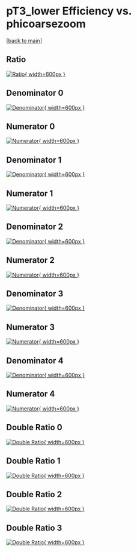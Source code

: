 # pT3_lower Efficiency vs. phicoarsezoom

[[back to main](./)]



## Ratio

[![Ratio](../mtv/var/pT3_lower_vtr_0_-1_eff_phicoarsezoom.png){ width=600px }](../mtv/var/pT3_lower_vtr_0_-1_eff_phicoarsezoom.pdf)

## Denominator 0

[![Denominator](../mtv/den/pT3_lower_vtr_0_-1_eff_phicoarsezoom_den0.png){ width=600px }](../mtv/den/pT3_lower_vtr_0_-1_eff_phicoarsezoom_den0.pdf)

## Numerator 0

[![Numerator](../mtv/num/pT3_lower_vtr_0_-1_eff_phicoarsezoom_num0.png){ width=600px }](../mtv/num/pT3_lower_vtr_0_-1_eff_phicoarsezoom_num0.pdf)

## Denominator 1

[![Denominator](../mtv/den/pT3_lower_vtr_0_-1_eff_phicoarsezoom_den1.png){ width=600px }](../mtv/den/pT3_lower_vtr_0_-1_eff_phicoarsezoom_den1.pdf)

## Numerator 1

[![Numerator](../mtv/num/pT3_lower_vtr_0_-1_eff_phicoarsezoom_num1.png){ width=600px }](../mtv/num/pT3_lower_vtr_0_-1_eff_phicoarsezoom_num1.pdf)

## Denominator 2

[![Denominator](../mtv/den/pT3_lower_vtr_0_-1_eff_phicoarsezoom_den2.png){ width=600px }](../mtv/den/pT3_lower_vtr_0_-1_eff_phicoarsezoom_den2.pdf)

## Numerator 2

[![Numerator](../mtv/num/pT3_lower_vtr_0_-1_eff_phicoarsezoom_num2.png){ width=600px }](../mtv/num/pT3_lower_vtr_0_-1_eff_phicoarsezoom_num2.pdf)

## Denominator 3

[![Denominator](../mtv/den/pT3_lower_vtr_0_-1_eff_phicoarsezoom_den3.png){ width=600px }](../mtv/den/pT3_lower_vtr_0_-1_eff_phicoarsezoom_den3.pdf)

## Numerator 3

[![Numerator](../mtv/num/pT3_lower_vtr_0_-1_eff_phicoarsezoom_num3.png){ width=600px }](../mtv/num/pT3_lower_vtr_0_-1_eff_phicoarsezoom_num3.pdf)

## Denominator 4

[![Denominator](../mtv/den/pT3_lower_vtr_0_-1_eff_phicoarsezoom_den4.png){ width=600px }](../mtv/den/pT3_lower_vtr_0_-1_eff_phicoarsezoom_den4.pdf)

## Numerator 4

[![Numerator](../mtv/num/pT3_lower_vtr_0_-1_eff_phicoarsezoom_num4.png){ width=600px }](../mtv/num/pT3_lower_vtr_0_-1_eff_phicoarsezoom_num4.pdf)

## Double Ratio 0

[![Double Ratio](../mtv/ratio/pT3_lower_vtr_0_-1_eff_phicoarsezoom_ratio0.png){ width=600px }](../mtv/ratio/pT3_lower_vtr_0_-1_eff_phicoarsezoom_ratio0.pdf)

## Double Ratio 1

[![Double Ratio](../mtv/ratio/pT3_lower_vtr_0_-1_eff_phicoarsezoom_ratio1.png){ width=600px }](../mtv/ratio/pT3_lower_vtr_0_-1_eff_phicoarsezoom_ratio1.pdf)

## Double Ratio 2

[![Double Ratio](../mtv/ratio/pT3_lower_vtr_0_-1_eff_phicoarsezoom_ratio2.png){ width=600px }](../mtv/ratio/pT3_lower_vtr_0_-1_eff_phicoarsezoom_ratio2.pdf)

## Double Ratio 3

[![Double Ratio](../mtv/ratio/pT3_lower_vtr_0_-1_eff_phicoarsezoom_ratio3.png){ width=600px }](../mtv/ratio/pT3_lower_vtr_0_-1_eff_phicoarsezoom_ratio3.pdf)

